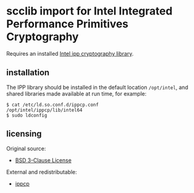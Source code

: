 # scclib import for Intel Integrated Performance Primitives Cryptography

Requires an installed
[Intel ipp cryptography library](https://www.intel.com/content/www/us/en/developer/tools/oneapi/ipp.html).

## installation

The IPP library should be installed in the default location `/opt/intel`, and shared libraries
made available at run time, for example:
```
$ cat /etc/ld.so.conf.d/ippcp.conf 
/opt/intel/ippcp/lib/intel64
$ sudo ldconfig
```

## licensing

Original source:
* [BSD 3-Clause License](LICENSE)

External and redistributable:
* [ippcp](lic/intel.txt)
